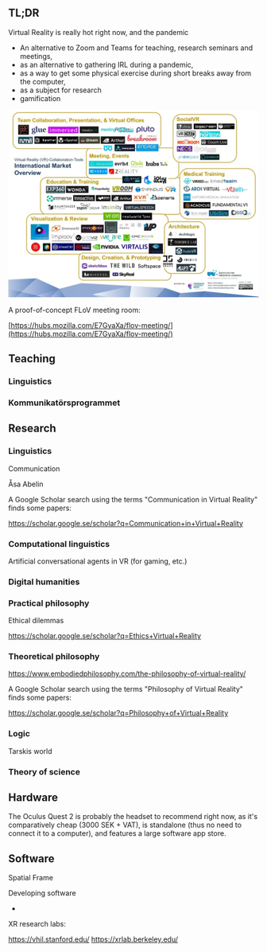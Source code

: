 ## TL;DR

Virtual Reality is really hot right now, and the pandemic 

- An alternative to Zoom and Teams for teaching, research seminars and meetings,
- as an alternative to gathering IRL during a pandemic,
- as a way to get some physical exercise during short breaks away from the computer,
- as a subject for research
- gamification

![Alt text](img/vr-vendors.jpg?raw=true "Optional Title")


A proof-of-concept FLoV meeting room:

[https://hubs.mozilla.com/E7GyaXa/flov-meeting/](https://hubs.mozilla.com/E7GyaXa/flov-meeting/)



## Teaching

### Linguistics

### Kommunikatörsprogrammet



## Research

### Linguistics

Communication

Åsa Abelin


A Google Scholar search using the terms "Communication in Virtual Reality" finds some papers:

https://scholar.google.se/scholar?q=Communication+in+Virtual+Reality


### Computational linguistics

Artificial conversational agents in VR (for gaming, etc.)

### Digital humanities

### Practical philosophy

Ethical dilemmas

https://scholar.google.se/scholar?q=Ethics+Virtual+Reality

### Theoretical philosophy

https://www.embodiedphilosophy.com/the-philosophy-of-virtual-reality/

A Google Scholar search using the terms "Philosophy of Virtual Reality" finds some papers:

https://scholar.google.se/scholar?q=Philosophy+of+Virtual+Reality



### Logic

Tarskis world

### Theory of science





## Hardware

The Oculus Quest 2 is probably the headset to recommend right now, as it's comparatively cheap (3000 SEK + VAT), is standalone (thus no need to connect it to a computer), and features a large software app store.


## Software

Spatial
Frame


Developing software

- 


XR research labs:

https://vhil.stanford.edu/
https://xrlab.berkeley.edu/




